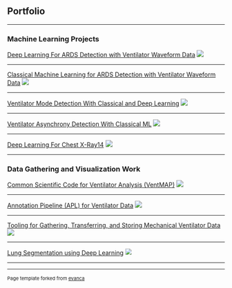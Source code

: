 ## Portfolio

---

### Machine Learning Projects

[Deep Learning For ARDS Detection with Ventilator Waveform Data](https://github.com/hahnicity/deepards)
<img src="images/deepards-fig1.png?raw=true"/>

---
[Classical Machine Learning for ARDS Detection with Ventilator Waveform Data](https://github.com/hahnicity/ardsdetection)
<img src="images/classical-ards-detection-fig1.png?raw=True"/>

---
[Ventilator Mode Detection With Classical and Deep Learning](https://github.com/hahnicity/ventmode)
<img src="images/ventmode.png?raw=true"/>

---
[Ventilator Asynchrony Detection With Classical ML](https://github.com/hahnicity/ucdpv_pva_ml)
<img src="images/pva-ml-bar-charts.png?raw=true"/>

---
[Deep Learning For Chest X-Ray14](https://github.com/hahnicity/ucd-cxr)
<img src="images/chestxray14.png?raw=true"/>

---


### Data Gathering and Visualization Work

[Common Scientific Code for Ventilator Analysis (VentMAP)](https://github.com/hahnicity/ventmap)
<img src="images/ventmap.png?raw=true"/>

---

[Annotation Pipeline (APL) for Ventilator Data](https://github.com/hahnicity/apl)
<img src="images/apl-dataview.png?raw=true"/>

---
[Tooling for Gathering, Transferring, and Storing Mechanical Ventilator Data](https://github.com/hahnicity/ucdpv_vent_infrastructure)
<img src="images/vent-to-rpi.png"/>

---

[Lung Segmentation using Deep Learning](https://github.com/hahnicity/pytorch-lung-segmentation)
<img src="images/lung-segmentation.png?raw=true" style="
    transform: scale(0.9);
"/>




---
---
<p style="font-size:11px">Page template forked from <a href="https://github.com/evanca/quick-portfolio">evanca</a></p>
